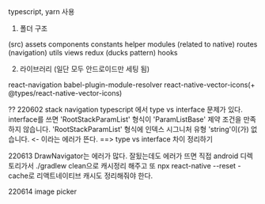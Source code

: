 typescript, yarn 사용

1. 폴더 구조

(src)
assets
components
constants
helper
modules (related to native)
routes (navigation)
utils
views
redux (ducks pattern)
hooks

2. 라이브러리 (일단 모두 안드로이드만 세팅 됨)

react-navigation
babel-plugin-module-resolver
react-native-vector-icons(+ @types/react-native-vector-icons)

?? 220602
stack navigation typescript 에서 type vs interface 문제가 있다.
interface를 쓰면 'RootStackParamList' 형식이 'ParamListBase' 제약 조건을 만족하지 않습니다.
'RootStackParamList' 형식에 인덱스 시그니처 유형 'string'이(가) 없습니다. <- 이라는 에러가 뜬다.
==> type vs interface 차이 정리하기

220613
DrawNavigator는 에러가 많다.
잘됬는데도 에러가 뜨면 직접 android 디렉토리가서 ./gradlew clean으로 캐시정리 해주고 또
npx react-native --reset -cache로 리액트네이티브 캐시도 정리해줘야 한다.

220614
image picker
